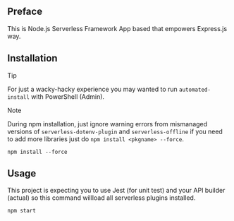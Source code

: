 ## Preface
This is Node.js Serverless Framework App based that empowers Express.js way.

## Installation
> [!TIP]
> For just a wacky-hacky experience you may wanted to run `automated-install` with PowerShell (Admin).

> [!NOTE]
> During npm installation, just ignore warning errors from mismanaged versions of `serverless-dotenv-plugin` and `serverless-offline` if you need to add more libraries just do `npm install <pkgname> --force`.

```term
npm install --force
```

## Usage
This project is expecting you to use Jest (for unit test) and your API builder (actual) so this command willload all serverless plugins installed. 

```term
npm start
```
